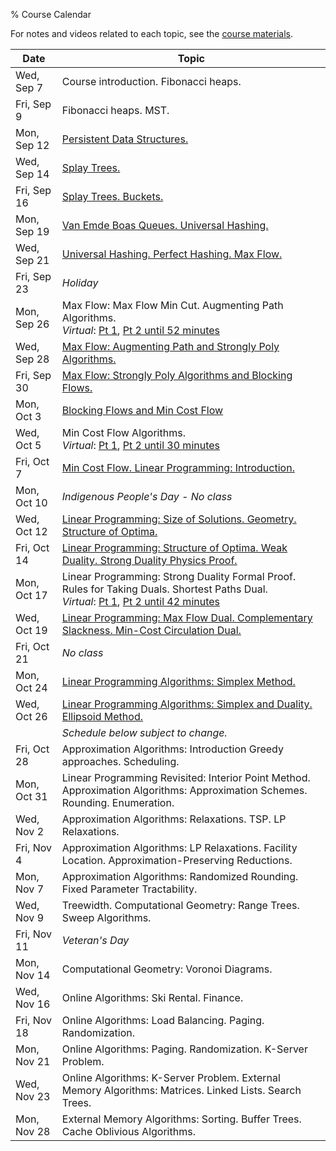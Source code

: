 % Course Calendar

For notes and videos related to each topic, see the [course materials](materials.html).

| Date           | Topic                                                                    |
|----------------|--------------------------------------------------------------------------|
| Wed, Sep 7     | Course introduction. Fibonacci heaps.
| Fri, Sep 9     | Fibonacci heaps. MST.
| Mon, Sep 12    | [Persistent Data Structures.](https://youtu.be/D9btHIAk4ac)
| Wed, Sep 14    | [Splay Trees.](https://youtu.be/56AGGEkdA2g)
| Fri, Sep 16    | [Splay Trees. Buckets.](https://youtu.be/HCQJfTyMwi8)
| Mon, Sep 19    | [Van Emde Boas Queues. Universal Hashing.](https://youtu.be/4B3Y-NfBgW0)
| Wed, Sep 21    | [Universal Hashing. Perfect Hashing. Max Flow.](https://youtu.be/MrL1NbUodsw)
| Fri, Sep 23    | *Holiday*                                                                
| Mon, Sep 26    | Max Flow: Max Flow Min Cut. Augmenting Path Algorithms.<br>*Virtual*: [Pt 1](https://youtu.be/8SNNFjxKEJg?t=3088), [Pt 2 until 52 minutes](https://youtu.be/L3uhqXpo1t0?t=297)
| Wed, Sep 28    | [Max Flow: Augmenting Path and Strongly Poly Algorithms.](https://youtu.be/J0qMsPcXh08)
| Fri, Sep 30    | [Max Flow: Strongly Poly Algorithms and Blocking Flows.](https://youtu.be/_7Yf8OzSnHI)
| Mon, Oct 3     | [Blocking Flows and Min Cost Flow](https://youtu.be/DRZuoNzAVUU)
| Wed, Oct 5     | Min Cost Flow Algorithms.<br>*Virtual*: [Pt 1](https://youtu.be/Fi_AiRKWoUI?t=2860), [Pt 2 until 30 minutes](https://youtu.be/W-C8qtkUJZY)
| Fri, Oct 7     | [Min Cost Flow. Linear Programming: Introduction.](https://youtu.be/8qBklv7DqEQ)
| Mon, Oct 10    | *Indigenous People's Day - No class*
| Wed, Oct 12    | [Linear Programming: Size of Solutions. Geometry. Structure of Optima.](https://youtu.be/9OVslCDCNe4)
| Fri, Oct 14    | [Linear Programming: Structure of Optima. Weak Duality. Strong Duality Physics Proof.](https://youtu.be/A9DraWTBoq8)
| Mon, Oct 17    | Linear Programming: Strong Duality Formal Proof. Rules for Taking Duals. Shortest Paths Dual.<br>*Virtual*: [Pt 1](https://youtu.be/AljrKkaQSyA?t=2703), [Pt 2 until 42 minutes](https://www.youtube.com/watch?v=96gDpxJkJtc)
| Wed, Oct 19    | [Linear Programming: Max Flow Dual. Complementary Slackness. Min-Cost Circulation Dual.](https://youtu.be/0pQDm54dDxM)
| Fri, Oct 21    | *No class*
| Mon, Oct 24    | [Linear Programming Algorithms: Simplex Method.](https://youtu.be/rIfTLjekQNk)
| Wed, Oct 26    | [Linear Programming Algorithms: Simplex and Duality. Ellipsoid Method.](https://youtu.be/HRmji2_3hUU)
|                | *Schedule below subject to change.*
| Fri, Oct 28    | Approximation Algorithms: Introduction Greedy approaches. Scheduling.
| Mon, Oct 31    | Linear Programming Revisited: Interior Point Method. Approximation Algorithms: Approximation Schemes. Rounding. Enumeration.
| Wed, Nov 2     | Approximation Algorithms: Relaxations. TSP. LP Relaxations.
| Fri, Nov 4     | Approximation Algorithms: LP Relaxations. Facility Location. Approximation-Preserving Reductions.
| Mon, Nov 7     | Approximation Algorithms: Randomized Rounding. Fixed Parameter Tractability.
| Wed, Nov 9     | Treewidth. Computational Geometry: Range Trees. Sweep Algorithms.
| Fri, Nov 11    | *Veteran's Day*
| Mon, Nov 14    | Computational Geometry: Voronoi Diagrams.
| Wed, Nov 16    | Online Algorithms: Ski Rental. Finance.
| Fri, Nov 18    | Online Algorithms: Load Balancing. Paging. Randomization.
| Mon, Nov 21    | Online Algorithms: Paging. Randomization. K-Server Problem.
| Wed, Nov 23    | Online Algorithms: K-Server Problem. External Memory Algorithms: Matrices. Linked Lists. Search Trees.
| Mon, Nov 28    | External Memory Algorithms: Sorting. Buffer Trees. Cache Oblivious Algorithms.

